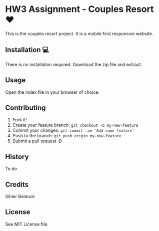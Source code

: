 # HW3 Assignment - Couples Resort ❤️

This is the couples resort project. It is a mobile first responsive website.

## Installation 💻

There is no installation required. Download the zip file and extract.

## Usage 

Open the index file in your browser of choice.

## Contributing 

1. Fork it!
2. Create your feature branch: `git checkout -b my-new-feature`
3. Commit your changes: `git commit -am 'Add some feature'`
4. Push to the branch: `git push origin my-new-feature`
5. Submit a pull request :D

## History

To do

## Credits 

Sihler Baldock

## License

See MIT License file.